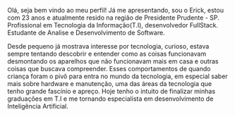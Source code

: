 

<!--
**Erick27ap/Erick27ap** is a ✨ _special_ ✨ repository because its `README.md` (this file) appears on your GitHub profile.

Here are some ideas to get you started:

- 🔭 I’m currently working on ...
- 🌱 I’m currently learning ...
- 👯 I’m looking to collaborate on ...
- 🤔 I’m looking for help with ...
- 💬 Ask me about ...
- 📫 How to reach me: ...
- 😄 Pronouns: ...
- ⚡ Fun fact: ...
-->
Olá, seja bem vindo ao meu perfil!
Já me apresentando, sou o Erick, estou com 23 anos e atualmente resido na região de Presidente Prudente - SP.
Profissional em Tecnologia da Informação(T.I), desenvolvedor FullStack.
Estudante de Analise e Desenvolvimento de Software.

Desde pequeno já mostrava interesse por tecnologia, curioso, estava sempre tentando descobrir e entender como as coisas funcionavam desmontando os aparelhos que não funcionavam mais em casa e outras coisas que buscava compreender. Esses comportamentos de quando criança foram o pivô para entra no mundo da tecnologia, em especial saber mais sobre hardware e manutenção, uma das áreas da tecnologia que tenho grande fascínio e apreço. Hoje tenho o intuito de finalizar minhas graduações em T.I e me tornando especialista em desenvolvimento de Inteligência Artificial.

